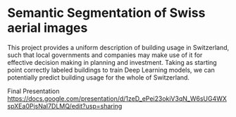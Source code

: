# Semantic Segmentation of Swiss aerial images

This project provides a uniform description of building usage in Switzerland, such that local governments and companies may make use of it for effective decision making in planning and investment.
Taking as starting point correctly labeled buildings to train Deep Learning models, we can potentially predict building usage for the whole of Switzerland.

Final Presentation
https://docs.google.com/presentation/d/1zeD_ePei23okiV3qN_W6sUG4WXspXEa0PjsNaI7DLMQ/edit?usp=sharing
